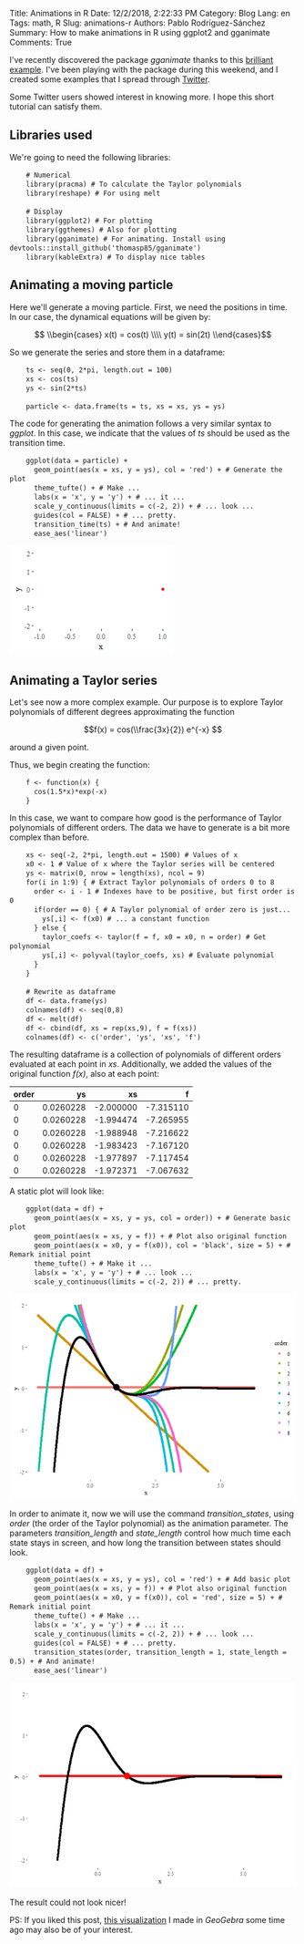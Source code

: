 Title: Animations in R
Date: 12/2/2018, 2:22:33 PM
Category: Blog
Lang: en
Tags: math, R
Slug: animations-r
Authors: Pablo Rodríguez-Sánchez
Summary: How to make animations in R using ggplot2 and gganimate
Comments: True

<script src='https://cdnjs.cloudflare.com/ajax/libs/mathjax/2.7.5/MathJax.js?config=TeX-MML-AM_CHTML' async></script>

I've recently discovered the package *gganimate* thanks to this
[brilliant
example](http://blog.schochastics.net/post/beautiful-chaos-the-double-pendulum/).
I've been playing with the package during this weekend, and I created
some examples that I spread through
[Twitter](https://twitter.com/DonMostrenco/status/1068791278173908992).

Some Twitter users showed interest in knowing more. I hope this short
tutorial can satisfy them.

Libraries used
--------------

We're going to need the following libraries:

```
    # Numerical
    library(pracma) # To calculate the Taylor polynomials
    library(reshape) # For using melt

    # Display
    library(ggplot2) # For plotting
    library(ggthemes) # Also for plotting
    library(gganimate) # For animating. Install using devtools::install_github('thomasp85/gganimate')
    library(kableExtra) # To display nice tables
```

Animating a moving particle
---------------------------

Here we'll generate a moving particle. First, we need the positions in
time. In our case, the dynamical equations will be given by:

$$ \\begin{cases} x(t) = cos(t) \\\\ y(t) = sin(2t) \\end{cases}$$

So we generate the series and store them in a dataframe:

```
    ts <- seq(0, 2*pi, length.out = 100)
    xs <- cos(ts)
    ys <- sin(2*ts)

    particle <- data.frame(ts = ts, xs = xs, ys = ys)
```

The code for generating the animation follows a very similar syntax to
*ggplot*. In this case, we indicate that the values of *ts* should be
used as the transition time.

```
    ggplot(data = particle) +
      geom_point(aes(x = xs, y = ys), col = 'red') + # Generate the plot
      theme_tufte() + # Make ...
      labs(x = 'x', y = 'y') + # ... it ...
      scale_y_continuous(limits = c(-2, 2)) + # ... look ...
      guides(col = FALSE) + # ... pretty.
      transition_time(ts) + # And animate!
      ease_aes('linear')
```

![a](images/2018-12/Movement-1.gif)

Animating a Taylor series
-------------------------

Let's see now a more complex example. Our purpose is to explore Taylor
polynomials of different degrees approximating the function

$$f(x) = cos(\\frac{3x}{2}) e^{-x} $$

around a given point.

Thus, we begin creating the function:
```
    f <- function(x) {
      cos(1.5*x)*exp(-x)
    }
```
In this case, we want to compare how good is the performance of Taylor
polynomials of different orders. The data we have to generate is a bit
more complex than before.
```
    xs <- seq(-2, 2*pi, length.out = 1500) # Values of x
    x0 <- 1 # Value of x where the Taylor series will be centered
    ys <- matrix(0, nrow = length(xs), ncol = 9)
    for(i in 1:9) { # Extract Taylor polynomials of orders 0 to 8
      order <- i - 1 # Indexes have to be positive, but first order is 0
      if(order == 0) { # A Taylor polynomial of order zero is just...
        ys[,i] <- f(x0) # ... a constant function
      } else {
        taylor_coefs <- taylor(f = f, x0 = x0, n = order) # Get polynomial
        ys[,i] <- polyval(taylor_coefs, xs) # Evaluate polynomial
      }
    }

    # Rewrite as dataframe
    df <- data.frame(ys)
    colnames(df) <- seq(0,8)
    df <- melt(df)
    df <- cbind(df, xs = rep(xs,9), f = f(xs))
    colnames(df) <- c('order', 'ys', 'xs', 'f')
```

The resulting dataframe is a collection of polynomials of different
orders evaluated at each point in *xs*. Additionally, we added the
values of the original function *f(x)*, also at each point:

<table>
<thead>
<tr class="header">
<th align="left">order</th>
<th align="right">ys</th>
<th align="right">xs</th>
<th align="right">f</th>
</tr>
</thead>
<tbody>
<tr class="odd">
<td align="left">0</td>
<td align="right">0.0260228</td>
<td align="right">-2.000000</td>
<td align="right">-7.315110</td>
</tr>
<tr class="even">
<td align="left">0</td>
<td align="right">0.0260228</td>
<td align="right">-1.994474</td>
<td align="right">-7.265955</td>
</tr>
<tr class="odd">
<td align="left">0</td>
<td align="right">0.0260228</td>
<td align="right">-1.988948</td>
<td align="right">-7.216622</td>
</tr>
<tr class="even">
<td align="left">0</td>
<td align="right">0.0260228</td>
<td align="right">-1.983423</td>
<td align="right">-7.167120</td>
</tr>
<tr class="odd">
<td align="left">0</td>
<td align="right">0.0260228</td>
<td align="right">-1.977897</td>
<td align="right">-7.117454</td>
</tr>
<tr class="even">
<td align="left">0</td>
<td align="right">0.0260228</td>
<td align="right">-1.972371</td>
<td align="right">-7.067632</td>
</tr>
</tbody>
</table>

A static plot will look like:
```
    ggplot(data = df) +
      geom_point(aes(x = xs, y = ys, col = order)) + # Generate basic plot
      geom_point(aes(x = xs, y = f)) + # Plot also original function
      geom_point(aes(x = x0, y = f(x0)), col = 'black', size = 5) + # Remark initial point
      theme_tufte() + # Make it ...
      labs(x = 'x', y = 'y') + # ... look ...
      scale_y_continuous(limits = c(-2, 2)) # ... pretty.
```
![a](images/2018-12/Plot-static-1.png)

In order to animate it, now we will use the command
*transition\_states*, using *order* (the order of the Taylor polynomial)
as the animation parameter. The parameters *transition\_length* and
*state\_length* control how much time each state stays in screen, and
how long the transition between states should look.
```
    ggplot(data = df) +
      geom_point(aes(x = xs, y = ys), col = 'red') + # Add basic plot
      geom_point(aes(x = xs, y = f)) + # Plot also original function
      geom_point(aes(x = x0, y = f(x0)), col = 'red', size = 5) + # Remark initial point
      theme_tufte() + # Make ...
      labs(x = 'x', y = 'y') + # ... it ...
      scale_y_continuous(limits = c(-2, 2)) + # ... look ...
      guides(col = FALSE) + # ... pretty.
      transition_states(order, transition_length = 1, state_length = 0.5) + # And animate!
      ease_aes('linear')
```
![a](images/2018-12/Plot-animated-1.gif)

The result could not look nicer!

PS: If you liked this post, [this
visualization](https://www.geogebra.org/m/CeW2gCzH) I made in *GeoGebra*
some time ago may also be of your interest.
